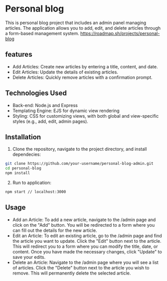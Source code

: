 # Personal blog

This is personal blog project that includes an admin panel managing articles. The application allows you to add, edit, and delete articles through a form-based management system.
https://roadmap.sh/projects/personal-blog

## features

- Add Articles: Create new articles by entering a title, content, and date.
- Edit Articles: Update the details of existing articles.
- Delete Articles: Quickly remove articles with a confirmation prompt.

## Technologies Used
- Back-end: Node.js and Express
- Templating Engine: EJS for dynamic view rendering
- Styling: CSS for customizing views, with both global and view-specific styles (e.g., add, edit, admin pages).

## Installation 

1. Clone the repository, navigate to the project directory, and install dependecies:
  ```bash
  git clone https://github.com/your-username/personal-blog-admin.git
  cd personal-blog
  npm install
  ```

2. Run to application:
  ```bash
  npm start // localhost:3000
  ```

## Usage 

- Add an Article: To add a new article, navigate to the /admin page and click on the "Add" button. You will be redirected to a form where you can fill out the details for the new article.
- Edit an Article: To edit an existing article, go to the /admin page and find the article you want to update. Click the "Edit" button next to the article. This will redirect you to a form where you can modify the title, date, or content. Once you have made the necessary changes, click "Update" to save your edits.
- Delete an Article: Navigate to the /admin page where you will see a list of articles. Click the "Delete" button next to the article you wish to remove. This will permanently delete the selected article.
